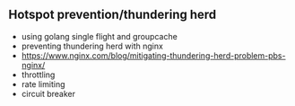 

## Hotspot prevention/thundering herd

- using golang single flight and groupcache
- preventing thundering herd with nginx
- https://www.nginx.com/blog/mitigating-thundering-herd-problem-pbs-nginx/
- throttling
- rate limiting
- circuit breaker
